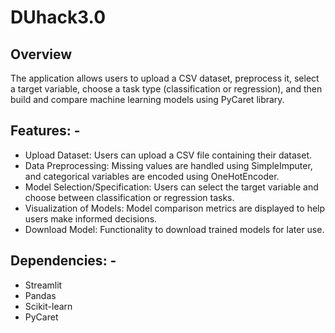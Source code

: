 # DUhack3.0
## Overview

The application allows users to upload a CSV dataset, preprocess it, select a target variable, choose a task type (classification or regression), and then build and compare machine learning models using PyCaret library.

## Features: -
- Upload Dataset: Users can upload a CSV file containing their dataset.
- Data Preprocessing: Missing values are handled using SimpleImputer, and categorical variables are encoded using OneHotEncoder.
- Model Selection/Specification: Users can select the target variable and choose between classification or regression tasks.
- Visualization of Models: Model comparison metrics are displayed to help users make informed decisions.
- Download Model: Functionality to download trained models for later use.


## Dependencies: -
- Streamlit
- Pandas
- Scikit-learn
- PyCaret
